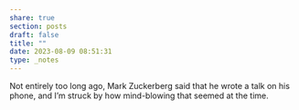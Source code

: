 ```yaml
---
share: true
section: posts
draft: false
title: ""
date: 2023-08-09 08:51:31
type: _notes
---
```


Not entirely too long ago, Mark Zuckerberg said that he wrote a talk on his phone, and I’m struck by how mind-blowing that seemed at the time. 
